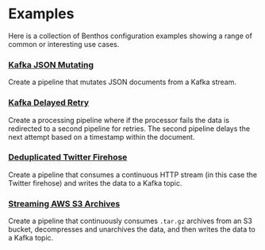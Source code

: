 Examples
========

Here is a collection of Benthos configuration examples showing a range of common or interesting use cases.

### [Kafka JSON Mutating](./kafka-json-mutating.md)

Create a pipeline that mutates JSON documents from a Kafka stream.

### [Kafka Delayed Retry](./kafka-delayed-retry.md)

Create a processing pipeline where if the processor fails the data is redirected to a second pipeline for retries. The second pipeline delays the next attempt based on a timestamp within the document.

### [Deduplicated Twitter Firehose](./twitter-firehose.md)

Create a pipeline that consumes a continuous HTTP stream (in this case the Twitter firehose) and writes the data to a Kafka topic.

### [Streaming AWS S3 Archives](./streaming-aws-s3-archives.md)

Create a pipeline that continuously consumes `.tar.gz` archives from an S3 bucket, decompresses and unarchives the data, and then writes the data to a Kafka topic.
